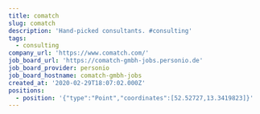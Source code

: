 ```yaml
---
title: comatch
slug: comatch
description: 'Hand-picked consultants. #consulting'
tags:
  - consulting
company_url: 'https://www.comatch.com/'
job_board_url: 'https://comatch-gmbh-jobs.personio.de'
job_board_provider: personio
job_board_hostname: comatch-gmbh-jobs
created_at: '2020-02-29T18:07:02.000Z'
positions:
  - position: '{"type":"Point","coordinates":[52.52727,13.3419823]}'
---
```


